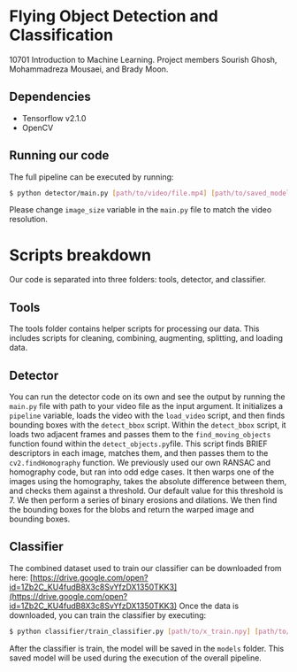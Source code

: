 # Flying Object Detection and Classification
 10701 Introduction to Machine Learning. Project members Sourish Ghosh, Mohammadreza Mousaei, and Brady Moon.

## Dependencies
- Tensorflow v2.1.0
- OpenCV

## Running our code
The full pipeline can be executed by running:
```bash
$ python detector/main.py [path/to/video/file.mp4] [path/to/saved_model.h5]
```
Please change `image_size` variable in the `main.py` file to match the video resolution. 

# Scripts breakdown
Our code is separated into three folders: tools, detector, and classifier. 

## Tools
The tools folder contains helper scripts for processing our data. This includes scripts for cleaning, combining, augmenting, splitting, and loading data. 

## Detector
You can run the detector code on its own and see the output by running the `main.py` file with path to your video file as the input argument. It initializes a `pipeline` variable, loads the video with the `load_video` script, and then finds bounding boxes with the `detect_bbox` script. Within the `detect_bbox` script, it loads two adjacent frames and passes them to the `find_moving_objects` function found within the `detect_objects.py`file. This script finds BRIEF descriptors in each image, matches them, and then passes them to the `cv2.findHomography` function. We previously used our own RANSAC and homography code, but ran into odd edge cases. It then warps one of the images using the homography, takes the absolute difference between them, and checks them against a threshold. Our default value for this threshold is 7. We then perform a series of binary erosions and dilations. We then find the bounding boxes for the blobs and return the warped image and bounding boxes. 

## Classifier
The combined dataset used to train our classifier can be downloaded from here: [https://drive.google.com/open?id=1Zb2C_KU4fudB8X3c8SvYfzDX1350TKK3](https://drive.google.com/open?id=1Zb2C_KU4fudB8X3c8SvYfzDX1350TKK3)
Once the data is downloaded, you can train the classifier by executing:
```bash
$ python classifier/train_classifier.py [path/to/x_train.npy] [path/to/y_train.npy] [path/to/x_test.npy] [path/to/y_test.npy]
```
After the classifier is train, the model will be saved in the `models` folder. This saved model will be used during the execution of the overall pipeline.